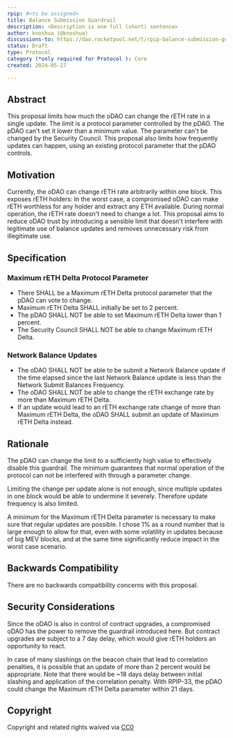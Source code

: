 ```yaml
---
rpip: #<to be assigned>
title: Balance Submission Guardrail
description: <Description is one full (short) sentence>
author: knoshua (@knoshua)
discussions-to: https://dao.rocketpool.net/t/rpip-balance-submission-guardrail/3010
status: Draft
type: Protocol
category (*only required for Protocol ): Core
created: 2024-05-27

---
```


## Abstract
This proposal limits how much the oDAO can change the rETH rate in a single update. The limit is a protocol parameter controlled by the pDAO. The pDAO can't set it lower than a minimum value. The parameter can't be changed by the Security Council.
This proposal also limits how frequently updates can happen, using an existing protocol parameter that the pDAO controls. 

## Motivation
Currently, the oDAO can change rETH rate arbitrarily within one block. This exposes rETH holders: In the worst case, a compromised oDAO can make rETH worthless for any holder and extract any ETH available. During normal operation, the rETH rate doesn't need to change a lot. This proposal aims to reduce oDAO trust by introducing a sensible limit that doesn't interfere with legitimate use of balance updates and removes unnecessary risk from illegitimate use.

## Specification

### Maximum rETH Delta Protocol Parameter
- There SHALL be a Maximum rETH Delta protocol parameter that the pDAO can vote to change.
- Maximum rETH Delta SHALL initially be set to 2 percent.
- The pDAO SHALL NOT be able to set Maximum rETH Delta lower than 1 percent.
- The Security Council SHALL NOT be able to change Maximum rETH Delta.

### Network Balance Updates
- The oDAO SHALL NOT be able to be submit a Network Balance update if the time elapsed since the last Network Balance update is less than the Network Submit Balances Frequency.
- The oDAO SHALL NOT be able to change the rETH exchange rate by more than Maximum rETH Delta.
- If an update would lead to an rETH exchange rate change of more than Maximum rETH Delta, the oDAO SHALL submit an update of Maximum rETH Delta instead.

## Rationale
The pDAO can change the limit to a sufficiently high value to effectively disable this guardrail. The minimum guarantees that normal operation of the protocol can not be interfered with through a parameter change.

Limiting the change per update alone is not enough, since multiple updates in one block would be able to undermine it severely. Therefore update frequency is also limited.

A minimum for the Maximum rETH Delta parameter is necessary to make sure that regular updates are possible. I chose 1% as a round number that is large enough to allow for that, even with some volatility in updates because of big MEV blocks, and at the same time significantly reduce impact in the worst case scenario.



## Backwards Compatibility
There are no backwards compatibility concerns with this proposal.

## Security Considerations
Since the oDAO is also in control of contract upgrades, a compromised oDAO has the power to remove the guardrail introduced here. But contract upgrades are subject to a 7 day delay, which would give rETH holders an opportunity to react.

In case of many slashings on the beacon chain that lead to correlation penalties, it is possible that an update of more than 2 percent would be appropriate. Note that there would be ~18 days delay between initial slashing and application of the correlation penalty. With RPIP-33, the pDAO could change the Maximum rETH Delta parameter within 21 days.

## Copyright
Copyright and related rights waived via [CC0](https://creativecommons.org/publicdomain/zero/1.0/.)
